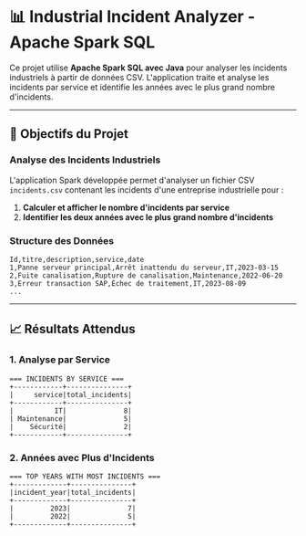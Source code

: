 # 📊 Industrial Incident Analyzer - Apache Spark SQL

Ce projet utilise **Apache Spark SQL avec Java** pour analyser les incidents industriels à partir de données CSV. L'application traite et analyse les incidents par service et identifie les années avec le plus grand nombre d'incidents.

---

## 🎯 Objectifs du Projet

### Analyse des Incidents Industriels

L'application Spark développée permet d'analyser un fichier CSV `incidents.csv` contenant les incidents d'une entreprise industrielle pour :

1. **Calculer et afficher le nombre d'incidents par service**
2. **Identifier les deux années avec le plus grand nombre d'incidents**

### Structure des Données
```csv
Id,titre,description,service,date
1,Panne serveur principal,Arrêt inattendu du serveur,IT,2023-03-15
2,Fuite canalisation,Rupture de canalisation,Maintenance,2022-06-20
3,Erreur transaction SAP,Échec de traitement,IT,2023-08-09
...
```

---


## 📈 Résultats Attendus

### 1. Analyse par Service
```
=== INCIDENTS BY SERVICE ===
+------------+---------------+
|     service|total_incidents|
+------------+---------------+
|          IT|              8|
| Maintenance|              5|
|    Sécurité|              2|
+------------+---------------+
```

### 2. Années avec Plus d'Incidents
```
=== TOP YEARS WITH MOST INCIDENTS ===
+-------------+---------------+
|incident_year|total_incidents|
+-------------+---------------+
|         2023|              7|
|         2022|              5|
+-------------+---------------+
```
